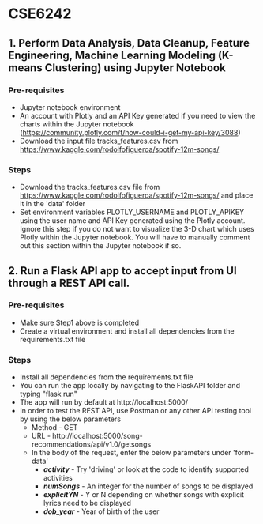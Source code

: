 # CSE6242

## 1. Perform Data Analysis, Data Cleanup, Feature Engineering, Machine Learning Modeling (K-means Clustering) using Jupyter Notebook
### Pre-requisites
* Jupyter notebook environment
* An account with Plotly and an API Key generated if you need to view the charts within the Jupyter notebook (https://community.plotly.com/t/how-could-i-get-my-api-key/3088)
* Download the input file tracks_features.csv from https://www.kaggle.com/rodolfofigueroa/spotify-12m-songs/

### Steps
* Download the tracks_features.csv file from https://www.kaggle.com/rodolfofigueroa/spotify-12m-songs/ and place it in the 'data' folder
* Set environment variables PLOTLY_USERNAME and PLOTLY_APIKEY using the user name and API Key generated using the Plotly account. Ignore this step if you do not want to visualize the 3-D chart which uses Plotly within the Jupyter notebook. You will have to manually comment out this section within the Jupyter notebook if so. 

## 2. Run a Flask API app to accept input from UI through a REST API call. 
### Pre-requisites
* Make sure Step1 above is completed 
* Create a virtual environment and install all dependencies from the requirements.txt file

### Steps
* Install all dependencies from the requirements.txt file 
* You can run the app locally by navigating to the FlaskAPI folder and typing "flask run"
* The app will run by default at http://localhost:5000/
* In order to test the REST API, use Postman or any other API testing tool by using the below parameters
    * Method - GET
    * URL - http://localhost:5000/song-recommendations/api/v1.0/getsongs
    * In the body of the request, enter the below parameters under 'form-data'
        * ***activity*** - Try 'driving' or look at the code to identify supported activities
        * ***numSongs*** - An integer for the number of songs to be displayed 
        * ***explicitYN*** - Y or N depending on whether songs with explicit lyrics need to be displayed 
        * ***dob_year*** - Year of birth of the user
